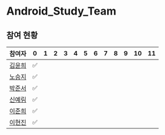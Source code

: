 # Android_Study_Team

## 참여 현황
| 참여자 | 0| 1 | 2 | 3 | 4 | 5 | 6 | 7 | 8 | 9 | 10 | 11 |
| --- | --- | --- | --- | --- | --- | --- | --- | --- | --- | --- | --- | --- | 
|[김윤희](#)|✅
|[노승지](#)|✅
|[박준서](#)|✅
|[신예림](#)|✅
|[이준희](#)|✅
|[이현진](#)|✅
